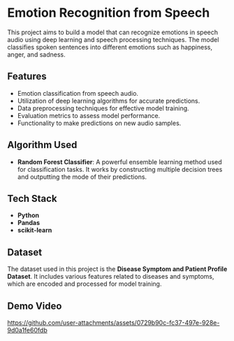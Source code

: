 # Emotion Recognition from Speech

This project aims to build a model that can recognize emotions in speech audio using deep learning and speech processing techniques. The model classifies spoken sentences into different emotions such as happiness, anger, and sadness.

## Features

- Emotion classification from speech audio.
- Utilization of deep learning algorithms for accurate predictions.
- Data preprocessing techniques for effective model training.
- Evaluation metrics to assess model performance.
- Functionality to make predictions on new audio samples.

## Algorithm Used

- **Random Forest Classifier**: A powerful ensemble learning method used for classification tasks. It works by constructing multiple decision trees and outputting the mode of their predictions.

## Tech Stack

- **Python**
- **Pandas**
- **scikit-learn**

## Dataset

The dataset used in this project is the **Disease Symptom and Patient Profile Dataset**. It includes various features related to diseases and symptoms, which are encoded and processed for model training.

## Demo Video

https://github.com/user-attachments/assets/0729b90c-fc37-497e-928e-9d0a1fe60fdb

